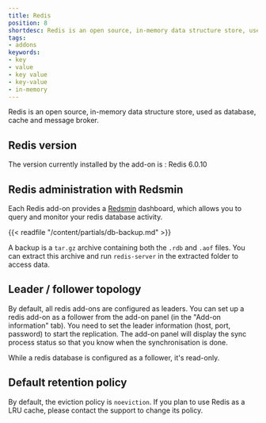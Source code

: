 ```yaml
---
title: Redis
position: 8
shortdesc: Redis is an open source, in-memory data structure store, used as database, cache and message broker.
tags:
- addons
keywords:
- key
- value
- key value
- key-value
- in-memory
---
```


Redis is an open source, in-memory data structure store, used as database, cache and message broker.

## Redis version

The version currently installed by the add-on is : Redis 6.0.10

## Redis administration with Redsmin

Each Redis add-on provides a [Redsmin](https://www.redsmin.com) dashboard, which allows
you to query and monitor your redis database activity.

{{< readfile "/content/partials/db-backup.md" >}}

A backup is a `tar.gz` archive containing both the `.rdb` and `.aof` files. You can extract this archive and run `redis-server` in the extracted folder to access data.

## Leader / follower topology

By default, all redis add-ons are configured as leaders. You can set up a redis add-on as a follower from the add-on panel (in the "Add-on information" tab). You need to set the leader
information (host, port, password) to start the replication. The add-on panel will display the sync process status so that you know when the synchronisation is done.

While a redis database is configured as a follower, it's read-only.

## Default retention policy

By default, the eviction policy is `noeviction`. If you plan to use Redis as a LRU cache,
please contact the support to change its policy.
